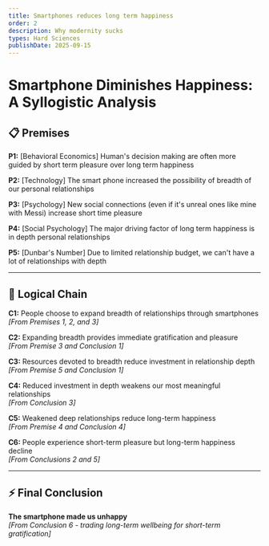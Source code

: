 ```yaml
---
title: Smartphones reduces long term happiness
order: 2
description: Why modernity sucks
types: Hard Sciences
publishDate: 2025-09-15
---
```


# Smartphone Diminishes Happiness: A Syllogistic Analysis

## 📋 Premises

**P1:** [Behavioral Economics] Human's decision making are often more guided by short term pleasure over long term happiness

**P2:** [Technology] The smart phone increased the possibility of breadth of our personal relationships

**P3:** [Psychology] New social connections (even if it's unreal ones like mine with Messi) increase short time pleasure

**P4:** [Social Psychology] The major driving factor of long term happiness is in depth personal relationships

**P5:** [Dunbar's Number] Due to limited relationship budget, we can't have a lot of relationships with depth

---

## 🔗 Logical Chain

**C1:** People choose to expand breadth of relationships through smartphones  
*[From Premises 1, 2, and 3]*

**C2:** Expanding breadth provides immediate gratification and pleasure  
*[From Premise 3 and Conclusion 1]*

**C3:** Resources devoted to breadth reduce investment in relationship depth  
*[From Premise 5 and Conclusion 1]*

**C4:** Reduced investment in depth weakens our most meaningful relationships  
*[From Conclusion 3]*

**C5:** Weakened deep relationships reduce long-term happiness  
*[From Premise 4 and Conclusion 4]*

**C6:** People experience short-term pleasure but long-term happiness decline  
*[From Conclusions 2 and 5]*

---

## ⚡ Final Conclusion

**The smartphone made us unhappy**  
*[From Conclusion 6 - trading long-term wellbeing for short-term gratification]*